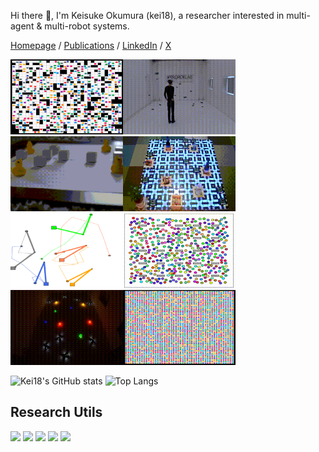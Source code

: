 Hi there 👋, I'm Keisuke Okumura (kei18), a researcher interested in multi-agent & multi-robot systems.

[Homepage](https://kei18.github.io/) /
[Publications](https://scholar.google.co.jp/citations?user=4dFSWwMAAAAJ) /
[LinkedIn](https://www.linkedin.com/in/kei18/) /
[X](https://x.com/_kei18)

<img src="images/01.gif" width="180px" height="120px" /><img src="images/02.gif" width="180px" height="120px" /><img src="images/03.gif" width="180px" height="120px" /><img src="images/04.gif" width="180px" height="120px" /><img src="images/05.gif" width="180px" height="120px" /><img src="images/06.gif" width="180px" height="120px" /><img src="images/08.gif" width="180px" height="120px" /><img src="images/07.gif" width="180px" height="120px" />


![Kei18's GitHub stats](https://github-readme-stats.vercel.app/api?username=kei18&count_private=false&show_icons=true)
![Top Langs](https://github-readme-stats.vercel.app/api/top-langs/?username=kei18&exclude_repo=dotfiles&hide=Jupyter%20Notebook,Smalltalk,CMake,Makefile&langs_count=10&layout=compact)

## Research Utils

[![](https://github-readme-stats.vercel.app/api/pin/?username=kei18&repo=awesome_cs-ja_phd_life)](https://github.com/Kei18/awesome_cs-ja_phd_life)
[![](https://github-readme-stats.vercel.app/api/pin/?username=kei18&repo=project-page-generator)](https://github.com/Kei18/project-page-generator)
[![](https://github-readme-stats.vercel.app/api/pin/?username=kei18&repo=latex-template)](https://github.com/kei18/latex-template)
[![](https://github-readme-stats.vercel.app/api/pin/?username=kei18&repo=mapf-visualizer)](https://github.com/kei18/mapf-visualizer)
[![](https://github-readme-stats.vercel.app/api/pin/?username=kei18&repo=dotfiles)](https://github.com/kei18/dotfiles)
